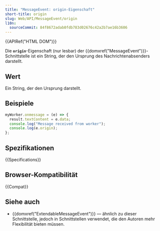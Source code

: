 ```yaml
---
title: "MessageEvent: origin-Eigenschaft"
short-title: origin
slug: Web/API/MessageEvent/origin
l10n:
  sourceCommit: 84f8672adab0fdb783d02676c42a2b7ae16b3606
---
```


{{APIRef("HTML DOM")}}

Die **`origin`**-Eigenschaft (nur lesbar) der
{{domxref("MessageEvent")}}-Schnittstelle ist ein String, der den Ursprung des Nachrichtenabsenders darstellt.

## Wert

Ein String, der den Ursprung darstellt.

## Beispiele

```js
myWorker.onmessage = (e) => {
  result.textContent = e.data;
  console.log("Message received from worker");
  console.log(e.origin);
};
```

## Spezifikationen

{{Specifications}}

## Browser-Kompatibilität

{{Compat}}

## Siehe auch

- {{domxref("ExtendableMessageEvent")}} — ähnlich zu dieser Schnittstelle, jedoch in Schnittstellen verwendet, die den Autoren mehr Flexibilität bieten müssen.
